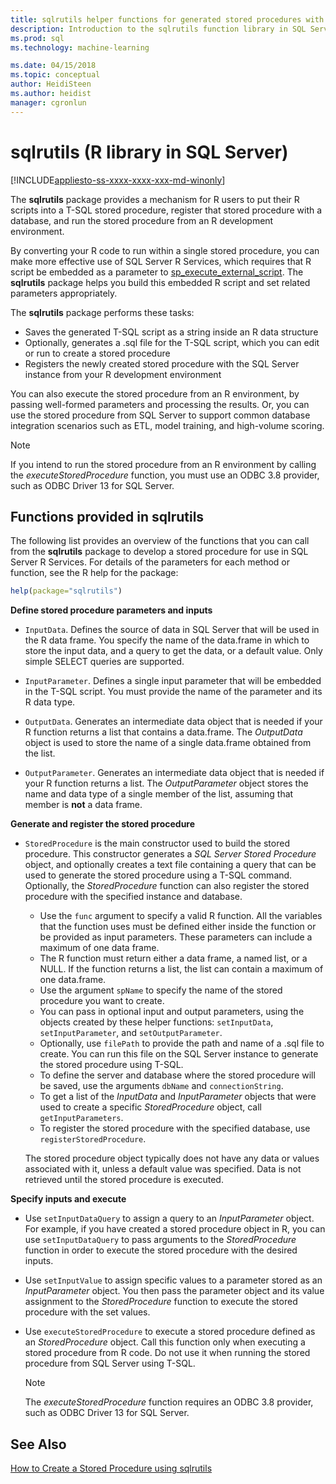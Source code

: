 ```yaml
---
title: sqlrutils helper functions for generated stored procedures with R script in SQL Server | Microsoft Docs
description: Introduction to the sqlrutils function library in SQL Server 2016 R Services and SQL Server 2017 Machine Learning Services with R.
ms.prod: sql
ms.technology: machine-learning

ms.date: 04/15/2018  
ms.topic: conceptual
author: HeidiSteen
ms.author: heidist
manager: cgronlun
---
```

# sqlrutils (R library in SQL Server)
[!INCLUDE[appliesto-ss-xxxx-xxxx-xxx-md-winonly](../../includes/appliesto-ss-xxxx-xxxx-xxx-md-winonly.md)]

The **sqlrutils** package provides a mechanism for R users to put their R scripts into a T-SQL stored procedure, register that stored procedure with a database, and run the stored procedure from an R development environment. 

By converting your R code to run within a single stored procedure, you can make more effective use of SQL Server R Services, which requires that R script be embedded as a parameter to [sp_execute_external_script](../../relational-databases/system-stored-procedures/sp-execute-external-script-transact-sql.md). The **sqlrutils** package helps you build this embedded R script and set related parameters appropriately.

The **sqlrutils** package performs these tasks:

- Saves the generated T-SQL script as a string inside an R data structure
- Optionally, generates a .sql file for the T-SQL script, which you can edit or run to create a stored procedure
- Registers the newly created stored procedure with the SQL Server instance from your R development environment

You can also execute the stored procedure from an R environment, by passing well-formed parameters and processing the results. Or, you can use the stored procedure from SQL Server to support common database integration scenarios such as ETL, model training, and high-volume scoring.

  > [!NOTE]
  > If you intend to run the stored procedure from an R environment by calling the *executeStoredProcedure* function, you must use an ODBC 3.8 provider, such as ODBC Driver 13 for SQL Server.  
  
## Functions provided in sqlrutils

The following list provides an overview of the functions that you can call from the **sqlrutils** package to develop a stored procedure for use in SQL Server R Services. For details of the parameters for each method or function, see the R help for the package:

```R
help(package="sqlrutils") 
```

**Define stored procedure parameters and inputs**

- `InputData`. Defines the source of data in SQL Server that will be used in the R data frame. You specify the name of the data.frame in which to store the input data, and a query to get the data, or a default value. Only simple SELECT queries are supported.

- `InputParameter`. Defines a single input parameter that will be embedded in the T-SQL script. You must provide the name of the parameter and its R data type.

- `OutputData`. Generates an intermediate data object that is needed if your R function returns a list that contains a data.frame. 
   The *OutputData* object is used to store the name of a single data.frame obtained from the list. 

- `OutputParameter`. Generates an intermediate data object that is needed if your R function returns a list. The *OutputParameter* object stores the name and data type of a single member of the list, assuming that member is **not** a data frame. 


**Generate and register the stored procedure**


- `StoredProcedure` is the main constructor used to build the stored procedure.  This constructor generates a *SQL Server Stored Procedure* object, and optionally creates a text file containing a query that can be used to generate the stored procedure using a T-SQL command. Optionally, the *StoredProcedure* function can also register the stored procedure with the specified instance and database.

   + Use the `func` argument to specify a valid R function. All the variables that the function uses must be defined either inside the function or be provided as input parameters. These parameters can include a maximum of one data frame.
   + The R function must return either a data frame, a named list, or a NULL. If the function returns a list, the list can contain a maximum of one data.frame.
   + Use the argument `spName` to specify the name of the stored procedure you want to create.
   + You can pass in optional input and output parameters, using the objects created by these helper functions: `setInputData`, `setInputParameter`, and `setOutputParameter`.
   +  Optionally, use `filePath` to provide the path and name of a .sql file to create. You can run this file on the SQL Server instance to generate the stored procedure using T-SQL.
   + To define the server and database where the stored procedure will be saved, use the arguments `dbName` and  `connectionString`.
   + To get a list of the *InputData* and *InputParameter* objects that were used to create a specific *StoredProcedure* object, call `getInputParameters`. 
   + To register the stored procedure with the specified database, use `registerStoredProcedure`.

   The stored procedure object typically does not have any data or values associated with it, unless a default value was specified. Data is not retrieved until the stored procedure is executed. 


**Specify inputs and execute**

- Use `setInputDataQuery` to assign a query to an *InputParameter* object. For example, if you have created a stored procedure object in R, you can use `setInputDataQuery` to pass arguments to the *StoredProcedure* function in order to execute the stored procedure with the desired inputs.

- Use `setInputValue` to assign specific values to a parameter stored as an *InputParameter* object. You then pass the parameter object and its value assignment to the *StoredProcedure* function to execute the stored procedure with the set values.

- Use `executeStoredProcedure` to execute a stored procedure defined as an *StoredProcedure* object. Call this function only when executing a stored procedure from R code. Do not use it when running the stored procedure from SQL Server using T-SQL.

  > [!NOTE]
  > The *executeStoredProcedure* function requires an ODBC 3.8 provider, such as ODBC Driver 13 for SQL Server.  
  
  



## See Also
[How to Create a Stored Procedure using sqlrutils](../../advanced-analytics/r-services/how-to-create-a-stored-procedure-using-sqlrutils.md)

